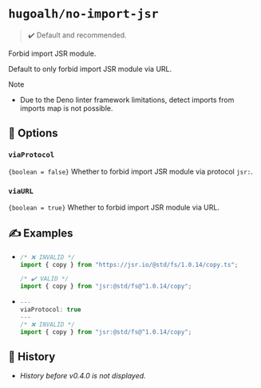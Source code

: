 # `hugoalh/no-import-jsr`

> ✔️ Default and recommended.

Forbid import JSR module.

Default to only forbid import JSR module via URL.

> [!NOTE]
> - Due to the Deno linter framework limitations, detect imports from imports map is not possible.

## 🔧 Options

### `viaProtocol`

`{boolean = false}` Whether to forbid import JSR module via protocol `jsr:`.

### `viaURL`

`{boolean = true}` Whether to forbid import JSR module via URL.

## ✍️ Examples

- ```ts
  /* ❌ INVALID */
  import { copy } from "https://jsr.io/@std/fs/1.0.14/copy.ts";

  /* ✔️ VALID */
  import { copy } from "jsr:@std/fs@^1.0.14/copy";
  ```
- ```ts
  ---
  viaProtocol: true
  ---
  /* ❌ INVALID */
  import { copy } from "jsr:@std/fs@^1.0.14/copy";
  ```

## 📜 History

- *History before v0.4.0 is not displayed.*
